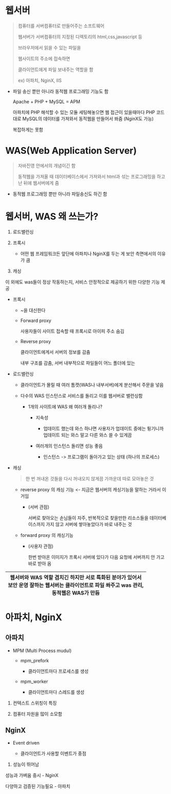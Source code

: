 # 웹서버

> 컴퓨터를 서버컴퓨터로 만들어주는 소프트웨어
> 
> 웹서버가 서버컴퓨터의 지정된 디렉토리의 html,css,javascript 등 
> 
> 브라우저에서 읽을 수 있는 파일을 
> 
> 웹사이트의 주소에 접속하면 
> 
> 클라이언트에게 파일 보내주는 역할을 함
> 
> ex) 아파치, NginX, IIS



- 파일 송신 뿐만 아니라 동적웹 프로그래밍 기능도 함
  
  Apache + PHP + MySQL = APM
  
  아파치에 PHP 해석할 수 있는 모듈 세팅해놓으면 웹 접근이 있을때마다 PHP 코드대로 MySQL의 데이터를 가져와서 동적웹을 만들어서 쏴줌 (NginX도 가능) 
  
  복잡하게는 못함



# WAS(Web Application Server)

> 자바진영 안에서의 개념이긴 함
> 
> 동적웹을 가져올 때 데이터베이스에서 가져와서 html과 섞는 프로그래밍을 하고 난 뒤에 웹서버에게 줌

- 동적웹 프로그래밍 뿐만 아니라 파일송신도 하긴 함



# 웹서버, WAS 왜 쓰는가?

1. 로드밸런싱

2. 프록시
   
   - 어떤 웹 프레임워크든 앞단에 아파치나 NginX를 두는 게 보안 측면에서의 이유가 큼

3. 캐싱

이 외에도 was들이 정상 작동하는지, 서비스 안정적으로 제공하기 위한 다양한 기능 제공



- 프록시
  
  - ~을 대신한다
  
  - Forward proxy
    
    사용자들이 사이트 접속할 때 프록시로 아이피 주소 숨김
  
  - Reverse proxy
    
    클라이언트에게서 서버의 정보를 감춤
    
    내부 구조를 감춤, 서버 내부적으로 파일들이 어느 폴더에 있는



- 로드밸런싱
  
  - 클라이언트가 몰릴 때 여러 톰캣(WAS나 내부서버)에게 분산해서 주문을 넣음
  
  - 다수의 WAS 인스턴스로 서비스를 돌리고 이를 웹서버로 밸런싱함
    
    - 1개의 사이트에 WAS 왜 여러개 돌리나?
      
      - 지속성
        
        - 업데이트 했는데 와스 하나면 사용자가 업데이트 중에는 튕기니까 업데이트 되는 와스 말고 다른 와스 쓸 수 있게끔
      
      - 여러개의 인스턴스 돌리면 성능 좋음
        
        - 인스턴스 -> 프로그램이 돌아가고 있는 상태 (하나의 프로세스)



- 캐싱
  
  > 한 번 꺼내온 것들을 다시 꺼내오지 않게끔 가까운데 따로 모아놓은 것
  
  - reverse proxy 의 캐싱 기능  <- 지금은 웹서버의 캐싱기능을 말하는 거라서 이거임
    
    - (서버 관점)
      
      서버로 찾아오는 손님들이 자주, 반복적으로 찾을만한 리소스들을 데이터베이스까지 가지 않고 서버에 쌓아놓았다가 바로 내주는 것
  
  - forward proxy 의 캐싱기능
    
    - (사용자 관점) 
      
      한번 받아온 이미지가 프록시 서버에 있다가 다음 요청에 서버까지 안 가고 바로 받아 옴



| 웹서버와 WAS 역할 겹치긴 하지만 서로 특화된 분야가 있어서 <br/>보안 운영 잘하는 웹서버는 클라이언트로 파일 쏴주고 was 관리, <br/>동적웹은 WAS가 만듬 |
| ---------------------------------------------------------------------------------------------- |



# 아파치, NginX

## 아파치

- MPM (Multi Process mudul)
  
  - mpm_prefork
    
    - 클라이언트마다 프로세스를 생성
  
  - mpm_worker
    
    - 클라이언트마다 스레드를 생성
1. 컨텍스트 스위칭이 특징

2. 컴퓨터 자원을 많이 소모함



## NginX

- Event driven
  
  - 클라이언트가 사용할 이벤트가 중점
1. 성능이 뛰어남



성능과 가벼움 중시 - NginX

다양하고 검증된 기능필요 - 아파치
